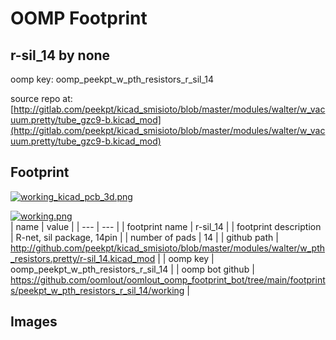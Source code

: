 # OOMP Footprint  
## r-sil_14  by none  
  
oomp key: oomp_peekpt_w_pth_resistors_r_sil_14  
  
source repo at: [http://gitlab.com/peekpt/kicad_smisioto/blob/master/modules/walter/w_vacuum.pretty/tube_gzc9-b.kicad_mod](http://gitlab.com/peekpt/kicad_smisioto/blob/master/modules/walter/w_vacuum.pretty/tube_gzc9-b.kicad_mod)  
## Footprint  
  
[![working_kicad_pcb_3d.png](working_kicad_pcb_3d_600.png)](working_kicad_pcb_3d.png)  
  
[![working.png](working_600.png)](working.png)  
| name | value | 
| --- | --- | 
| footprint name | r-sil_14 | 
| footprint description | R-net, sil package, 14pin | 
| number of pads | 14 | 
| github path | http://github.com/peekpt/kicad_smisioto/blob/master/modules/walter/w_pth_resistors.pretty/r-sil_14.kicad_mod | 
| oomp key | oomp_peekpt_w_pth_resistors_r_sil_14 | 
| oomp bot github | https://github.com/oomlout/oomlout_oomp_footprint_bot/tree/main/footprints/peekpt_w_pth_resistors_r_sil_14/working | 
## Images  
